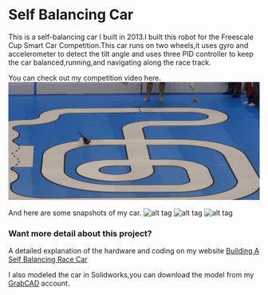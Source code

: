 # Self Balancing Car
This is a self-balancing car I built in 2013.I built this robot for the Freescale Cup Smart Car Competition.This car runs on two wheels,it uses gyro and accelerometer to detect the tilt angle and uses three PID controller to keep the car balanced,running,and navigating along the race track.

You can check out my competition video here.
[![Self Balancing Car](snapshots/video_snapshot.jpg)](https://youtu.be/HWOfQ2LwfWA)

And here are some snapshots of my car.
![alt tag](https://github.com/malichao/Self-Balancing-Car/blob/master/snapshots/render5.jpg)
![alt tag](https://github.com/malichao/Self-Balancing-Car/blob/master/snapshots/my%20car.jpg)
![alt tag](https://github.com/malichao/Self-Balancing-Car/blob/master/snapshots/diagram1.jpg)

### Want more detail about this project? ###

A detailed explanation of the hardware and coding on my website [Building A Self Balancing Race Car](http://lichaoma.com/2015/11/17/self-balancing-smart-car-based-on-freescale-mc9s12x128/)

I also modeled the car in Solidworks,you can download the model from my [GrabCAD](https://grabcad.com/library/self-balancing-car-1) account.
